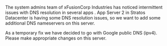The system admins team of xFusionCorp Industries has noticed intermittent issues with DNS resolution in several apps . App Server 2 in Stratos Datacenter is having some DNS resolution issues, so we want to add some additional DNS nameservers on this server.



As a temporary fix we have decided to go with Google public DNS (ipv4). Please make appropriate changes on this server.



